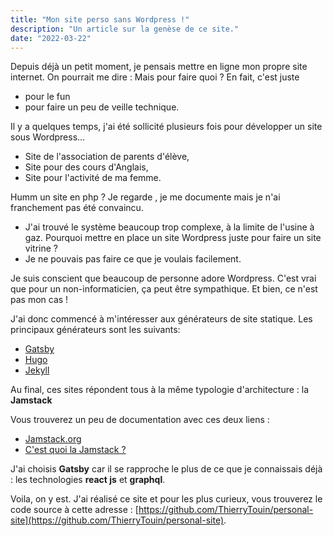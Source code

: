 ```yaml
---
title: "Mon site perso sans Wordpress !"
description: "Un article sur la genèse de ce site." 
date: "2022-03-22"
---
```


Depuis déjà un petit moment, je pensais mettre en ligne mon propre site internet.
On pourrait me dire : Mais pour faire quoi ? 
En fait, c'est juste 
- pour le fun
- pour faire un peu de veille technique.

Il y a quelques temps, j'ai été sollicité plusieurs fois pour développer un site sous Wordpress...
- Site de l'association de parents d'élève, 
- Site pour des cours d'Anglais,
- Site pour l'activité de ma femme.


Humm un site en php ? Je regarde , je me documente mais je n'ai franchement pas été convaincu. 
- J'ai trouvé le système beaucoup trop complexe, à la limite de l'usine à gaz. Pourquoi mettre en place un site Wordpress juste pour faire un site vitrine ? 
- Je ne pouvais pas faire ce que je voulais facilement. 
 
Je suis conscient que beaucoup de personne adore Wordpress. C'est vrai que pour un non-informaticien, ça peut être sympathique. Et bien, ce n'est pas mon cas !

J'ai donc commencé à m'intéresser aux générateurs de site statique.
Les principaux générateurs sont les suivants:
- [Gatsby](https://www.gatsbyjs.com)
- [Hugo](https://gohugo.io/)
- [Jekyll](https://jekyllrb.com/)

Au final, ces sites répondent tous à la même typologie d'architecture : la **Jamstack**

Vous trouverez un peu de documentation avec ces deux liens :
- [Jamstack.org](https://jamstack.org/)
- [C'est quoi la Jamstack ?](https://jamstatic.fr/2019/02/07/c-est-quoi-la-jamstack/)

J'ai choisis **Gatsby** car il se rapproche le plus de ce que je connaissais déjà : les technologies **react js** et **graphql**.

Voila, on y est. J'ai réalisé ce site et pour les plus curieux, vous trouverez le code source à cette adresse : [https://github.com/ThierryTouin/personal-site](https://github.com/ThierryTouin/personal-site).


